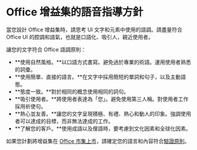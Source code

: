 # <a name="voice-guidelines-for-office-add-ins"></a>Office 增益集的語音指導方針

當您設計 Office 增益集時，請思考 UI 文字和元素中使用的語調。請盡量符合 Office UI 的腔調和語氣，也就是口語化、吸引人，親近使用者。 

讓您的文字符合 Office 語調原則：

- **使用自然風格。**以口語方式書寫。避免過於專業的術語。運用使用者熟悉的詞彙。
- **使用簡單、直接的語言。**在文字中採用簡短的單詞和句子，以及主動語態。 
- **態度一致。**對於相同的概念使用相同的詞句。
- **吸引使用者。**將使用者表達為「您」。避免使用第三人稱。對使用者工作採用祈使句。
- **熱心並友善。**讓您的文字呈現積極、有禮、熱心和動人的印象。強調使用者可以達成的目標，而非無法達成的工作。
- **了解您的客戶。**使用成語以及俚語時，要考慮到文化因素和全球化因素。

如果您計劃將增益集在 [Office 市集上市](https://msdn.microsoft.com/EN-US/library/dn708487.aspx)，請確定您的語言和內容符合[驗證原則](https://msdn.microsoft.com/EN-US/library/office/jj220035.aspx)。

